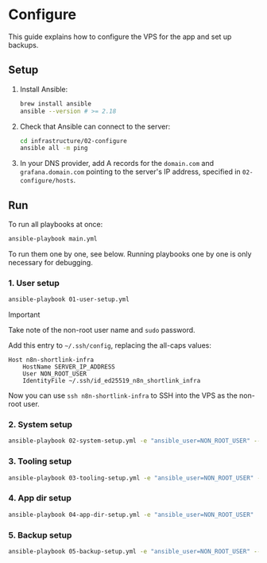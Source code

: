 # Configure

This guide explains how to configure the VPS for the app and set up backups.

## Setup

1. Install Ansible:

   ```sh
   brew install ansible
   ansible --version # >= 2.18
   ```

2. Check that Ansible can connect to the server:

   ```sh
   cd infrastructure/02-configure
   ansible all -m ping
   ```

3. In your DNS provider, add A records for the `domain.com` and `grafana.domain.com` pointing to the server's IP address, specified in `02-configure/hosts`.

## Run

To run all playbooks at once:

```sh
ansible-playbook main.yml
```

To run them one by one, see below. Running playbooks one by one is only necessary for debugging.

### 1. User setup

```sh
ansible-playbook 01-user-setup.yml
```

> [!IMPORTANT]  
> Take note of the non-root user name and `sudo` password.

Add this entry to `~/.ssh/config`, replacing the all-caps values:

```
Host n8n-shortlink-infra
    HostName SERVER_IP_ADDRESS
    User NON_ROOT_USER
    IdentityFile ~/.ssh/id_ed25519_n8n_shortlink_infra
```

Now you can use `ssh n8n-shortlink-infra` to  SSH into the VPS as the non-root user.

### 2. System setup

```sh
ansible-playbook 02-system-setup.yml -e "ansible_user=NON_ROOT_USER" --ask-become-pass
```

### 3. Tooling setup

```sh
ansible-playbook 03-tooling-setup.yml -e "ansible_user=NON_ROOT_USER" --ask-become-pass
```

### 4. App dir setup

```sh
ansible-playbook 04-app-dir-setup.yml -e "ansible_user=NON_ROOT_USER"
```

### 5. Backup setup

```sh
ansible-playbook 05-backup-setup.yml -e "ansible_user=NON_ROOT_USER" --ask-become-pass
```
